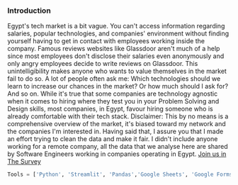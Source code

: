 ### Introduction
Egypt's tech market is a bit vague. You can't access information regarding salaries, popular technologies, and companies' environment without finding yourself having to get in contact with employees working inside the company. Famous reviews websites like Glassdoor aren't much of a help since most employees don't disclose their salaries even anonymously and only angry employees decide to write reviews on Glassdoor.
This unintelligibility makes anyone who wants to value themselves in the market fail to do so. A lot of people often ask me: Which technologies should we learn to increase our chances in the market? Or how much should I ask for? And so on. While it's true that some companies are technology agnostic when it comes to hiring where they test you in your Problem Solving and Design skills, most companies, in Egypt, favour hiring someone who is already comfortable with their tech stack.
Disclaimer: This by no means is a comprehensive overview of the market, it's biased toward my network and the companies I'm interested in. Having said that, I assure you that I made an effort trying to clean the data and make it fair. I didn't include anyone working for a remote company, all the data that we analyse here are shared by Software Engineers working in companies operating in Egypt.
[Join us in The Survey](https://forms.gle/Tkk1SXwFbRQDWwsd8)

```Python
Tools = ['Python', 'Streamlit', 'Pandas','Google Sheets', 'Google Forms']
```
